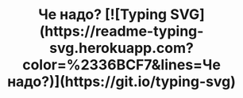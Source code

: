 <h1 align="center">Че надо?</a> 
[![Typing SVG](https://readme-typing-svg.herokuapp.com?color=%2336BCF7&lines=Че надо?)](https://git.io/typing-svg)
